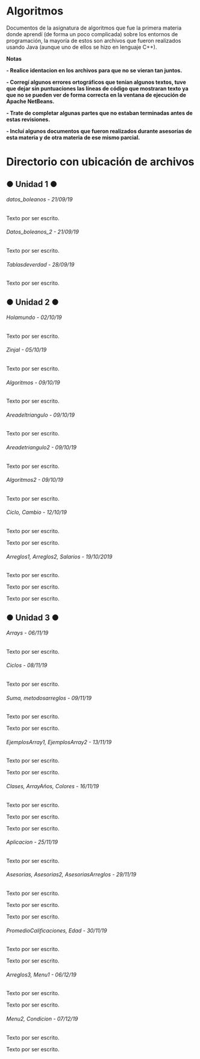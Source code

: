# Algoritmos

<!----Descripción---->
Documentos de la asignatura de algoritmos que fue la primera materia donde aprendí (de forma un poco complicada) sobre los entornos de programación, la mayoría de estos son archivos que fueron realizados usando Java (aunque uno de ellos se hizo en lenguaje C++).
<!----Separador de la descripción ---->

<!----Notas---->
**Notas**

**- Realice identacion en los archivos para que no se vieran tan juntos.**

**- Corregí algunos errores ortográficos que tenían algunos textos, tuve que dejar sin puntuaciones las líneas de código que mostraran texto ya que no se pueden ver de forma correcta en la ventana de ejecución de Apache NetBeans.**

**- Trate de completar algunas partes que no estaban terminadas antes de estas revisiones.**

**- Incluí algunos documentos que fueron realizados durante asesorías de esta materia y de otra materia de ese mismo parcial.**
<!----Separador de las notas---->

<!----Directorio con descripcion de los programas---->
# Directorio con ubicación de archivos
## ● Unidad 1 ●
###### datos_boleanos - 21/09/19
Texto por ser escrito.

<!----Separador---->

###### Datos_boleanos_2 - 21/09/19
Texto por ser escrito.

<!----Separador---->

###### Tablasdeverdad - 28/09/19
Texto por ser escrito.

<!----Separador---->

## ● Unidad 2 ●
###### Holamundo - 02/10/19
Texto por ser escrito.

<!----Separador---->

###### ZinjaI - 05/10/19
Texto por ser escrito.

<!----Separador---->

###### Algoritmos - 09/10/19
Texto por ser escrito.

<!----Separador---->

###### Areadeltriangulo - 09/10/19
Texto por ser escrito.

<!----Separador---->

###### Areadetriangulo2 - 09/10/19
Texto por ser escrito.

<!----Separador---->

###### Algoritmos2 - 09/10/19
Texto por ser escrito.

<!----Separador---->

###### Ciclo, Cambio - 12/10/19
Texto por ser escrito.

<!--Separador-->

Texto por ser escrito.

<!----Separador---->

###### Arreglos1, Arreglos2, Salarios - 19/10/2019
Texto por ser escrito.

<!--Separador-->

Texto por ser escrito.

<!--Separador-->

Texto por ser escrito.

<!----Separador---->

## ● Unidad 3 ●
###### Arrays - 06/11/19
Texto por ser escrito.

<!----Separador---->

###### Ciclos - 08/11/19
Texto por ser escrito.
<!----Separador---->

###### Suma, metodosarreglos - 09/11/19
Texto por ser escrito.

<!--Separador-->

Texto por ser escrito.

<!----Separador---->

###### EjemplosArray1, EjemplosArray2 - 13/11/19
Texto por ser escrito.

<!--Separador-->

Texto por ser escrito.

<!----Separador---->

###### Clases, ArrayAños, Colores - 16/11/19
Texto por ser escrito.

<!--Separador-->

Texto por ser escrito.

<!--Separador-->

Texto por ser escrito.

<!----Separador---->

###### Aplicacion - 25/11/19
Texto por ser escrito.

<!----Separador---->

###### Asesorias, Asesorias2, AsesoriasArreglos - 29/11/19
Texto por ser escrito.

<!--Separador-->

Texto por ser escrito.

<!--Separador-->

Texto por ser escrito.

<!----Separador---->

###### PromedioCalificaciones, Edad - 30/11/19
Texto por ser escrito.

<!--Separador-->

Texto por ser escrito.

<!----Separador---->

###### Arreglos3, Menu1 - 06/12/19
Texto por ser escrito.
<!--Separador-->

Texto por ser escrito.

<!----Separador---->

###### Menu2, Condicion - 07/12/19
Texto por ser escrito.

<!--Separador-->

Texto por ser escrito.
<!----Separador del directorio con descripcion de los programas---->
